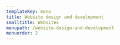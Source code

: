 ```yaml
---
templateKey: menu
title: Website design and development
smalltitle: Websites
menupath: /website-design-and-development
menuorder: 2
---
```


